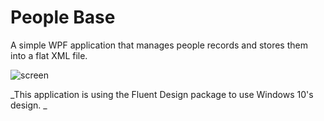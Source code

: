 # People Base

A simple WPF application that manages people records and stores them into a flat XML file.

![screen](https://i.imgur.com/ZPIituZ.png)

_This application is using the Fluent Design package to use Windows 10's design.
_